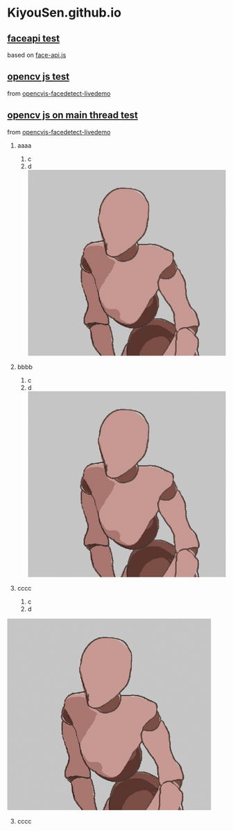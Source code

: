 # KiyouSen.github.io

## [faceapi test](https://kiyousen.github.io/faceapi/)

based on [face-api.js](https://github.com/justadudewhohacks/face-api.js)

## [opencv js test](https://kiyousen.github.io/cvjs/)

from [opencvjs-facedetect-livedemo](https://github.com/mecab/opencvjs-facedetect-livedemo)

## [opencv js on main thread test](https://kiyousen.github.io/cvjs_mainthread/)

from [opencvjs-facedetect-livedemo](https://github.com/mecab/opencvjs-facedetect-livedemo)

1. aaaa
   1. c
   2. d
![sample](res/sample.png)
2. bbbb
   1. c
   2. d<br>
![sample](res/sample.png)

3. cccc
   1. c
   2. d<br>
<img src="res/sample.png">

3. cccc


